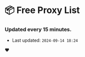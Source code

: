 # :package: Free Proxy List
### Updated every 15 minutes.

- Last updated: `2024-09-14 18:24`

:heart:
